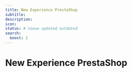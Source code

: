 ```yaml
---
title: New Experience PrestaShop
subtitle:
description:
icon:
status: # nieuw updated outdated
search:
  boost: 2 
---
```


# New Experience PrestaShop

